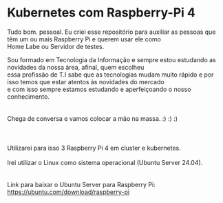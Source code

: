 # Kubernetes com Raspberry-Pi 4


Tudo bom. pessoal. Eu criei esse repositório para auxiliar as pessoas que têm um ou mais Raspberry Pi e querem usar ele como<br> 
Home Labe ou Servidor de testes.<br>

Sou formado em Tecnologia da Informação e sempre estou estudando as novidades da nossa área, afinal, quem escolheu<br> 
essa profissão de T.I sabe que as tecnologias mudam muito rápido e por isso temos que estar atentos às novidades do mercado<br> 
e com isso sempre estamos estudando e aperfeiçoando o nosso conhecimento.<br>
<br>
<br>
Chega de conversa e vamos colocar a mão na massa. :) :) :)<br>
<br>
<br>
<br>
Utilizarei para isso 3 Raspberry Pi 4 em cluster e kubernetes.<br>
<br>
Irei utilizar o Linux como sistema operacional (Ubuntu Server 24.04).<br>
<br>
<br>
Link para baixar o Ubuntu Server para Raspberry Pi:<br>
https://ubuntu.com/download/raspberry-pi<br>
<br>
<br>



